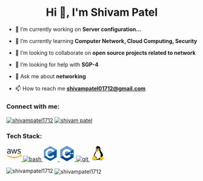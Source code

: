 <h1 align="center">Hi 👋, I'm Shivam Patel</h1>
<!-- <p align="left"> <a href="https://github.com/ryo-ma/github-profile-trophy"><img src="https://github-profile-trophy.vercel.app/?username=shivampatel1712" alt="shivampatel1712" /></a> </p> -->

- 🔭 I’m currently working on **Server configuration...**

- 🌱 I’m currently learning **Computer Network, Cloud Computing, Security**

- 👯 I’m looking to collaborate on **open source projects related to network**

- 🤝 I’m looking for help with **SGP-4**

- 💬 Ask me about **networking**

- 📫 How to reach me **shivampatel01712@gmail.com**

<h3 align="left">Connect with me:</h3>
<p align="left">
<a href="https://twitter.com/shivampatel1712" target="blank"><img align="center" src="https://raw.githubusercontent.com/rahuldkjain/github-profile-readme-generator/master/src/images/icons/Social/twitter.svg" alt="shivampatel1712" height="30" width="40" /></a>
<a href="https://linkedin.com/in/shivam patel" target="blank"><img align="center" src="https://raw.githubusercontent.com/rahuldkjain/github-profile-readme-generator/master/src/images/icons/Social/linked-in-alt.svg" alt="shivam patel" height="30" width="40" /></a>
</p>

<h3 align="left">Tech Stack:</h3>
<p align="left"> <a href="https://aws.amazon.com" target="_blank" rel="noreferrer"> <img src="https://raw.githubusercontent.com/devicons/devicon/master/icons/amazonwebservices/amazonwebservices-original-wordmark.svg" alt="aws" width="40" height="40"/> </a> <a href="https://www.gnu.org/software/bash/" target="_blank" rel="noreferrer"> <img src="https://www.vectorlogo.zone/logos/gnu_bash/gnu_bash-icon.svg" alt="bash" width="40" height="40"/> </a> <a href="https://www.cprogramming.com/" target="_blank" rel="noreferrer"> <img src="https://raw.githubusercontent.com/devicons/devicon/master/icons/c/c-original.svg" alt="c" width="40" height="40"/> </a> <a href="https://www.w3schools.com/cpp/" target="_blank" rel="noreferrer"> <img src="https://raw.githubusercontent.com/devicons/devicon/master/icons/cplusplus/cplusplus-original.svg" alt="cplusplus" width="40" height="40"/> </a> <a href="https://git-scm.com/" target="_blank" rel="noreferrer"> <img src="https://www.vectorlogo.zone/logos/git-scm/git-scm-icon.svg" alt="git" width="40" height="40"/> </a> <a href="https://www.linux.org/" target="_blank" rel="noreferrer"> <img src="https://raw.githubusercontent.com/devicons/devicon/master/icons/linux/linux-original.svg" alt="linux" width="40" height="40"/> </a> </p>

<p><img align="left" src="https://github-readme-stats.vercel.app/api/top-langs?username=shivampatel1712&show_icons=true&locale=en&layout=compact" alt="shivampatel1712" /></p>

<p>&nbsp;<img align="center" src="https://github-readme-stats.vercel.app/api?username=shivampatel1712&show_icons=true&locale=en" alt="shivampatel1712" /></p>
